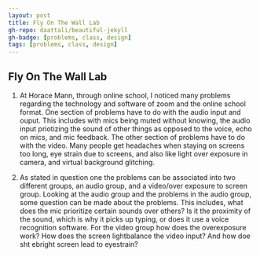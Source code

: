 ```yaml
---
layout: post
title: Fly On The Wall Lab
gh-repo: daattali/beautiful-jekyll
gh-badge: [problems, class, design]
tags: [problems, class, design]
---
```

## Fly On The Wall Lab
1. At Horace Mann, through online school, I noticed many problems regarding the technology and software of zoom and the online school format. One section of problems have to do with the audio input and ouput. This includes with mics being muted without knowing, the audio input priotizing the sound of other things as opposed to the voice, echo on mics, and mic feedback. The other section of problems have to do with the video. Many people get headaches when staying on screens too long, eye strain due to screens, and also like light over exposure in camera, and virtual background glitching.

2. As stated in question one the problems can be associated into two different groups, an audio group, and a video/over exposure to screen group. Looking at the audio group and the problems in the audio group, some question can be made about the problems. This includes, what does the mic prioritize certain sounds over others? Is it the proximity of the sound, which is why it picks up typing, or does it use a voice recognition software. For the video group how does the overexposure work? How does the screen lightbalance the video input? And how doe sht ebright screen lead to eyestrain?
